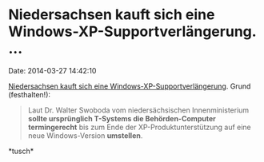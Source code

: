 Niedersachsen kauft sich eine Windows-XP-Supportverlängerung. \...
==================================================================

Date: 2014-03-27 14:42:10

[Niedersachsen kauft sich eine
Windows-XP-Supportverlängerung](http://www.heise.de/-2155622). Grund
(festhalten!):

> Laut Dr. Walter Swoboda vom niedersächsischen Innenministerium
> **sollte ursprünglich T-Systems die Behörden-Computer termingerecht**
> bis zum Ende der XP-Produktunterstützung auf eine neue Windows-Version
> **umstellen**.

\*tusch\*
